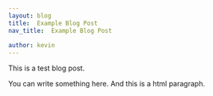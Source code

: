 ```yaml
---
layout: blog
title:  Example Blog Post
nav_title:  Example Blog Post
  
author: kevin
---
```


This is a test blog post.

You can write something here. And this is a html paragraph.

